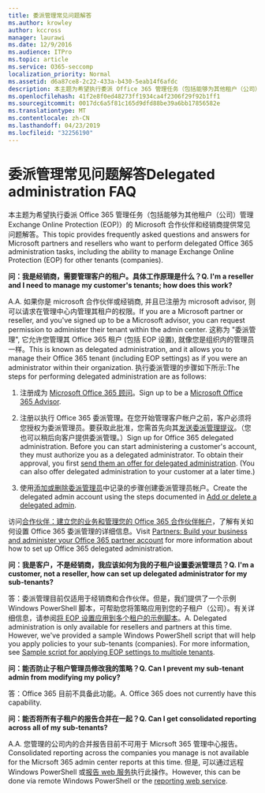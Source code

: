 ```yaml
---
title: 委派管理常见问题解答
ms.author: krowley
author: kccross
manager: laurawi
ms.date: 12/9/2016
ms.audience: ITPro
ms.topic: article
ms.service: O365-seccomp
localization_priority: Normal
ms.assetid: d6a87ce8-2c22-433a-b430-5eab14f6afdc
description: 本主题为希望执行委派 Office 365 管理任务（包括能够为其他租户（公司）管理 Exchange Online Protection (EOP)）的 Microsoft 合作伙伴和经销商提供常见问题解答。
ms.openlocfilehash: 41f2e8f0ed48273ff1934ca4f2306f29f92b1ff1
ms.sourcegitcommit: 0017dc6a5f81c165d9dfd88be39a6bb17856582e
ms.translationtype: MT
ms.contentlocale: zh-CN
ms.lasthandoff: 04/23/2019
ms.locfileid: "32256190"
---
```

# <a name="delegated-administration-faq"></a><span data-ttu-id="cab86-103">委派管理常见问题解答</span><span class="sxs-lookup"><span data-stu-id="cab86-103">Delegated administration FAQ</span></span>

<span data-ttu-id="cab86-104">本主题为希望执行委派 Office 365 管理任务（包括能够为其他租户（公司）管理 Exchange Online Protection (EOP)）的 Microsoft 合作伙伴和经销商提供常见问题解答。</span><span class="sxs-lookup"><span data-stu-id="cab86-104">This topic provides frequently asked questions and answers for Microsoft partners and resellers who want to perform delegated Office 365 administration tasks, including the ability to manage Exchange Online Protection (EOP) for other tenants (companies).</span></span>
  
 <span data-ttu-id="cab86-105">**问：我是经销商，需要管理客户的租户。具体工作原理是什么？**</span><span class="sxs-lookup"><span data-stu-id="cab86-105">**Q. I'm a reseller and I need to manage my customer's tenants; how does this work?**</span></span>
  
<span data-ttu-id="cab86-106">A.</span><span class="sxs-lookup"><span data-stu-id="cab86-106">A.</span></span> <span data-ttu-id="cab86-107">如果你是 microsoft 合作伙伴或经销商, 并且已注册为 microsoft advisor, 则可以请求在管理中心内管理其租户的权限。</span><span class="sxs-lookup"><span data-stu-id="cab86-107">If you are a Microsoft partner or reseller, and you've signed up to be a Microsoft advisor, you can request permission to administer their tenant within the admin center.</span></span> <span data-ttu-id="cab86-108">这称为 "委派管理", 它允许您管理其 Office 365 租户 (包括 EOP 设置), 就像您是组织内的管理员一样。</span><span class="sxs-lookup"><span data-stu-id="cab86-108">This is known as delegated administration, and it allows you to manage their Office 365 tenant (including EOP settings) as if you were an administrator within their organization.</span></span> <span data-ttu-id="cab86-109">执行委派管理的步骤如下所示:</span><span class="sxs-lookup"><span data-stu-id="cab86-109">The steps for performing delegated administration are as follows:</span></span>
  
1. <span data-ttu-id="cab86-110">注册成为 [Microsoft Office 365 顾问](https://aka.ms/cloudbenefits)。</span><span class="sxs-lookup"><span data-stu-id="cab86-110">Sign up to be a [Microsoft Office 365 Advisor](https://aka.ms/cloudbenefits).</span></span>
    
2. <span data-ttu-id="cab86-p102">注册以执行 Office 365 委派管理。在您开始管理客户帐户之前，客户必须将您授权为委派管理员。要获取此批准，您需首先向其[发送委派管理提议](https://go.microsoft.com/fwlink/?LinkId=396829)。（您也可以稍后向客户提供委派管理。）</span><span class="sxs-lookup"><span data-stu-id="cab86-p102">Sign up for Office 365 delegated administration. Before you can start administering a customer's account, they must authorize you as a delegated administrator. To obtain their approval, you first [send them an offer for delegated administration](https://go.microsoft.com/fwlink/?LinkId=396829). (You can also offer delegated administration to your customer at a later time.)</span></span> 
    
3. <span data-ttu-id="cab86-115">使用[添加或删除委派管理员](https://go.microsoft.com/fwlink/?LinkId=396831)中记录的步骤创建委派管理员帐户。</span><span class="sxs-lookup"><span data-stu-id="cab86-115">Create the delegated admin account using the steps documented in [Add or delete a delegated admin](https://go.microsoft.com/fwlink/?LinkId=396831).</span></span>
    
<span data-ttu-id="cab86-116">访问[合作伙伴：建立您的业务和管理您的 Office 365 合作伙伴帐户](https://go.microsoft.com/fwlink/?LinkId=301485)，了解有关如何设置 Office 365 委派管理的详细信息。</span><span class="sxs-lookup"><span data-stu-id="cab86-116">Visit [Partners: Build your business and administer your Office 365 partner account](https://go.microsoft.com/fwlink/?LinkId=301485) for more information about how to set up Office 365 delegated administration.</span></span> 
  
 <span data-ttu-id="cab86-117">**问：我是客户，不是经销商，我应该如何为我的子租户设置委派管理员？**</span><span class="sxs-lookup"><span data-stu-id="cab86-117">**Q. I'm a customer, not a reseller, how can set up delegated administrator for my sub-tenants?**</span></span>
  
<span data-ttu-id="cab86-p103">答：委派管理目前仅适用于经销商和合作伙伴。但是，我们提供了一个示例 Windows PowerShell 脚本，可帮助您将策略应用到您的子租户（公司）。有关详细信息，请参阅[将 EOP 设置应用到多个租户的示例脚本](sample-script-for-applying-eop-settings-to-multiple-tenants.md)。</span><span class="sxs-lookup"><span data-stu-id="cab86-p103">A. Delegated administration is only available for resellers and partners at this time. However, we've provided a sample Windows PowerShell script that will help you apply policies to your sub-tenants (companies). For more information, see [Sample script for applying EOP settings to multiple tenants](sample-script-for-applying-eop-settings-to-multiple-tenants.md).</span></span>
  
 <span data-ttu-id="cab86-122">**问：能否防止子租户管理员修改我的策略？**</span><span class="sxs-lookup"><span data-stu-id="cab86-122">**Q. Can I prevent my sub-tenant admin from modifying my policy?**</span></span>
  
<span data-ttu-id="cab86-p104">答：Office 365 目前不具备此功能。</span><span class="sxs-lookup"><span data-stu-id="cab86-p104">A. Office 365 does not currently have this capability.</span></span>
  
 <span data-ttu-id="cab86-125">**问：能否将所有子租户的报告合并在一起？**</span><span class="sxs-lookup"><span data-stu-id="cab86-125">**Q. Can I get consolidated reporting across all of my sub-tenants?**</span></span>
  
<span data-ttu-id="cab86-126">A.</span><span class="sxs-lookup"><span data-stu-id="cab86-126">A.</span></span> <span data-ttu-id="cab86-127">您管理的公司内的合并报告目前不可用于 Micrsoft 365 管理中心报告。</span><span class="sxs-lookup"><span data-stu-id="cab86-127">Consolidated reporting across the companies you manage is not available for the Micrsoft 365 admin center reports at this time.</span></span> <span data-ttu-id="cab86-128">但是, 可以通过远程 Windows PowerShell 或[报告 web 服务](https://go.microsoft.com/fwlink/?LinkId=279926)执行此操作。</span><span class="sxs-lookup"><span data-stu-id="cab86-128">However, this can be done via remote Windows PowerShell or the [reporting web service](https://go.microsoft.com/fwlink/?LinkId=279926).</span></span> 
  

